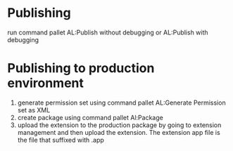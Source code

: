 # Publishing

run command pallet AL:Publish without debugging or AL:Publish with debugging

# Publishing to production environment

1. generate permission set using command pallet AL:Generate Permission set as XML
2. create package using command pallet Al:Package
3. upload the extension to the production package by going to extension management and then upload the extension. The extension app file is the file that suffixed with .app
